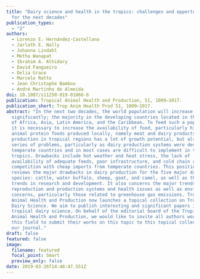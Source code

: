 ```yaml
---
title: "Dairy science and health in the tropics: challenges and opportunities
  for the next decades"
publication_types:
  - "2"
authors:
  - Lorenzo E. Hernández-Castellano
  - Jarlath E. Nally
  - Johanna Lindahl
  - Metha Wanapat
  - Ibrahim A. Alhidary
  - David Fangueiro
  - Delia Grace
  - Marcelo Ratto
  - Jean Christophe Bambou
  - André Martinho de Almeida
doi: 10.1007/s11250-019-01866-6
publication: Tropical Animal Health and Production, 51, 1009–1017.
publication_short: Trop Anim Health Prod 51, 1009–1017.
abstract: "In the next two decades, the world population will increase
  significantly; the majority in the developing countries located in the tropics
  of Africa, Asia, Latin America, and the Caribbean. To feed such a population,
  it is necessary to increase the availability of food, particularly high-value
  animal protein foods produced locally, namely meat and dairy products. Dairy
  production in tropical regions has a lot of growth potential, but also poses a
  series of problems, particularly as dairy production systems were developed in
  temperate countries and in most cases are difficult to implement in the
  tropics. Drawbacks include hot weather and heat stress, the lack of
  availability of adequate feeds, poor infrastructure, and cold chain and the
  competition with cheap imports from temperate countries. This position paper
  reviews the major drawbacks in dairy production for the five major dairy
  species: cattle, water buffalo, sheep, goat, and camel, as well as the future
  trends in research and development. It also concerns the major trends in
  reproduction and production systems and health issues as well as environmental
  concerns, particularly those related to greenhouse gas emissions. Tropical
  Animal Health and Production now launches a topical collection on Tropical
  Dairy Science. We aim to publish interesting and significant papers in
  tropical dairy science. On behalf of the editorial board of the Tropical
  Animal Health and Production, we would like to invite all authors working in
  this field to submit their works on this topic to this topical collection in
  our journal."
draft: false
featured: false
image:
  filename: featured
  focal_point: Smart
  preview_only: false
date: 2019-03-26T14:48:47.551Z
---
```

